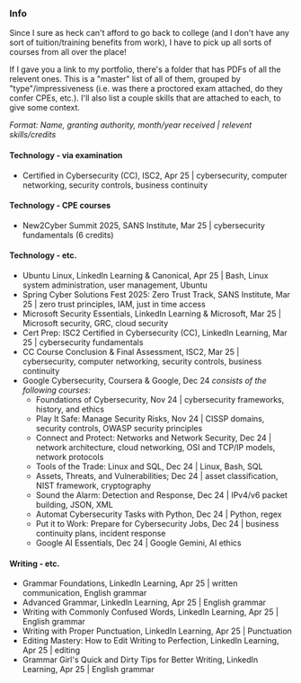 ### Info

Since I sure as heck can't afford to go back to college (and I don't have any sort of tuition/training benefits from work), I have to pick up all sorts of courses from all over the place!

If I gave you a link to my portfolio, there's a folder that has PDFs of all the relevent ones. This is a "master" list of all of them, grouped by "type"/impressiveness (i.e. was there a proctored exam attached, do they confer CPEs, etc.). I'll also list a couple skills that are attached to each, to give some context.

*Format: Name, granting authority, month/year received | relevent skills/credits*

#### Technology - via examination
* Certified in Cybersecurity (CC), ISC2, Apr 25 | cybersecurity, computer networking, security controls, business continuity


#### Technology - CPE courses
* New2Cyber Summit 2025, SANS Institute, Mar 25 | cybersecurity fundamentals (6 credits)


#### Technology - etc.
* Ubuntu Linux, LinkedIn Learning & Canonical, Apr 25 | Bash, Linux system administration, user management, Ubuntu
* Spring Cyber Solutions Fest 2025: Zero Trust Track, SANS Institute, Mar 25 | zero trust principles, IAM, just in time access
* Microsoft Security Essentials, LinkedIn Learning & Microsoft, Mar 25 | Microsoft security, GRC, cloud security
* Cert Prep: ISC2 Certified in Cybersecurity (CC), LinkedIn Learning, Mar 25 | cybersecurity fundamentals
* CC Course Conclusion & Final Assessment, ISC2, Mar 25 | cybersecurity, computer networking, security controls, business continuity
* Google Cybersecurity, Coursera & Google, Dec 24
*consists of the following courses:*
  * Foundations of Cybersecurity, Nov 24 | cybersecurity frameworks, history, and ethics
  * Play It Safe: Manage Security Risks, Nov 24 | CISSP domains, security controls, OWASP security principles
  * Connect and Protect: Networks and Network Security, Dec 24 | network architecture, cloud networking, OSI and TCP/IP models, network protocols
  * Tools of the Trade: Linux and SQL, Dec 24 | Linux, Bash, SQL
  * Assets, Threats, and Vulnerabilities; Dec 24 | asset classification, NIST framework, cryptography
  * Sound the Alarm: Detection and Response, Dec 24 | IPv4/v6 packet building, JSON, XML
  * Automat Cybersecurity Tasks with Python, Dec 24 | Python, regex
  * Put it to Work: Prepare for Cybersecurity Jobs, Dec 24 | business continuity plans, incident response
  * Google AI Essentials, Dec 24 | Google Gemini, AI ethics


#### Writing - etc.
* Grammar Foundations, LinkedIn Learning, Apr 25 | written communication, English grammar
* Advanced Grammar, LinkedIn Learning, Apr 25 | English grammar
* Writing with Commonly Confused Words, LinkedIn Learning, Apr 25 | English grammar
* Writing with Proper Punctuation, LinkedIn Learning, Apr 25 | Punctuation
* Editing Mastery: How to Edit Writing to Perfection, LinkedIn Learning, Apr 25 | editing
* Grammar Girl's Quick and Dirty Tips for Better Writing, LinkedIn Learning, Apr 25 | English grammar